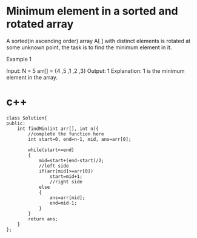 # Minimum element in a sorted and rotated array

A sorted(in ascending order) array A[ ] with distinct elements is rotated at some unknown point, the task is to find the minimum element in it.

Example 1

Input: N = 5 arr[] = {4 ,5 ,1 ,2 ,3} Output: 1 Explanation: 1 is the minimum element in the array.
# c++
```
class Solution{
public:
    int findMin(int arr[], int n){
        //complete the function here
        int start=0, end=n-1, mid, ans=arr[0];
        
        while(start<=end)
        {
            mid=start+(end-start)/2;
            //left side
            if(arr[mid]>=arr[0])
                start=mid+1;
                //right side
            else
            {
                ans=arr[mid];
                end=mid-1;
            }
        }
        return ans;
    }
};
```
